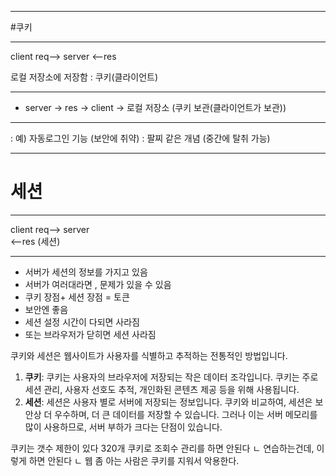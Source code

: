 
---
#쿠키

---

client   req-->  server
            <--res

로컬 저장소에 저장함 : 쿠키(클라이언트)

---

- server -> res -> client -> 로컬 저장소 (쿠키 보관(클라이언트가 보관))

---

: 예) 자동로그인 기능 (보안에 취약)
: 팔찌 같은 개념 (중간에 탈취 가능)

---
# 세션

---
client   req-->  server   
            <--res    (세션)

---
- 서버가 세션의 정보를 가지고 있음
- 서버가 여러대라면 , 문제가 있을 수 있음
- 쿠키 장점+ 세션 장점 = 토큰
- 보안엔 좋음
- 세션 설정 시간이 다되면 사라짐
- 또는 브라우저가 닫히면 세션 사라짐


쿠키와 세션은 웹사이트가 사용자를 식별하고 추적하는 전통적인 방법입니다.

1. **쿠키**: 쿠키는 사용자의 브라우저에 저장되는 작은 데이터 조각입니다. 쿠키는 주로 세션 관리, 사용자 선호도 추적, 개인화된 콘텐츠 제공 등을 위해 사용됩니다.
2. **세션**: 세션은 사용자 별로 서버에 저장되는 정보입니다. 쿠키와 비교하여, 세션은 보안상 더 우수하며, 더 큰 데이터를 저장할 수 있습니다. 그러나 이는 서버 메모리를 많이 사용하므로, 서버 부하가 크다는 단점이 있습니다.

쿠키는 갯수 제한이 있다 320개
쿠키로 조회수 관리를 하면 안된다
ㄴ 연습하는건데, 이렇게 하면 안된다
ㄴ 웹 좀 아는 사람은 쿠키를 지워서 악용한다.
